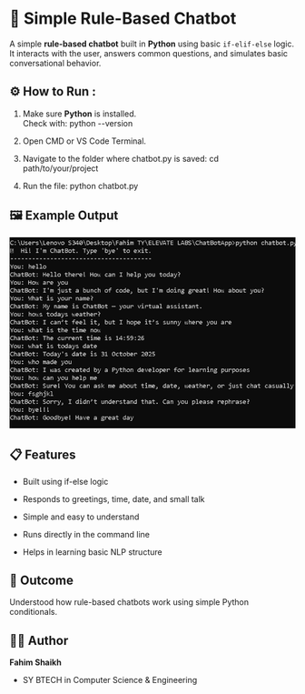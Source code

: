 # 🤖 Simple Rule-Based Chatbot

A simple **rule-based chatbot** built in **Python** using basic `if-elif-else` logic.  
It interacts with the user, answers common questions, and simulates basic conversational behavior.

## ⚙️ How to Run :
1. Make sure **Python** is installed.  
    Check with:
    python --version
2. Open CMD or VS Code Terminal.

3. Navigate to the folder where chatbot.py is saved:
    cd path/to/your/project
4. Run the file:
    python chatbot.py

## 🖼️ Example Output
![Chatbot Output](Output.png)

## 📋 Features
- Built using if-else logic

- Responds to greetings, time, date, and small talk

- Simple and easy to understand

- Runs directly in the command line

- Helps in learning basic NLP structure

## 🎯 Outcome
Understood how rule-based chatbots work using simple Python conditionals.

## 👨‍💻 Author
**Fahim Shaikh**

- SY BTECH in Computer Science & Engineering
